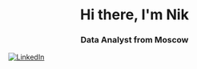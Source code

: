 <div id="header" align="center">
	<h1>Hi there, I'm Nik</h1>
	<h3>Data Analyst from Moscow</h3>
</div>

<a href="https://www.linkedin.com/in/nik-gusarov-02945a264/">
	<img src="https://img.shields.io/badge/LinkedIn-blue?style=for-the-badge&logo=linkedin&logoColor=white" alt="LinkedIn"/>
</a>

